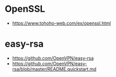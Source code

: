 # OpenSSL
- https://www.tohoho-web.com/ex/openssl.html
# easy-rsa
- https://github.com/OpenVPN/easy-rsa
- https://github.com/OpenVPN/easy-rsa/blob/master/README.quickstart.md
